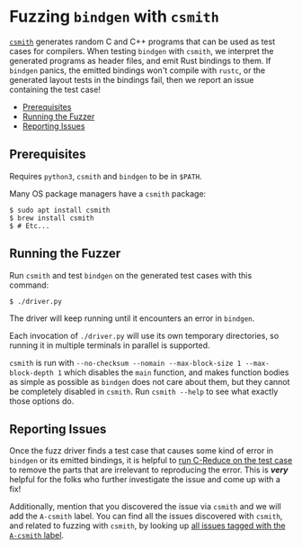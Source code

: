 # Fuzzing `bindgen` with `csmith`

[`csmith`][csmith] generates random C and C++ programs that can be used as test
cases for compilers. When testing `bindgen` with `csmith`, we interpret the
generated programs as header files, and emit Rust bindings to them. If `bindgen`
panics, the emitted bindings won't compile with `rustc`, or the generated layout
tests in the bindings fail, then we report an issue containing the test case!

<!-- START doctoc generated TOC please keep comment here to allow auto update -->
<!-- DON'T EDIT THIS SECTION, INSTEAD RE-RUN doctoc TO UPDATE -->


- [Prerequisites](#prerequisites)
- [Running the Fuzzer](#running-the-fuzzer)
- [Reporting Issues](#reporting-issues)

<!-- END doctoc generated TOC please keep comment here to allow auto update -->

## Prerequisites

Requires `python3`, `csmith` and `bindgen` to be in `$PATH`.

Many OS package managers have a `csmith` package:

```
$ sudo apt install csmith
$ brew install csmith
$ # Etc...
```

## Running the Fuzzer

Run `csmith` and test `bindgen` on the generated test cases with this command:

```
$ ./driver.py
```

The driver will keep running until it encounters an error in `bindgen`.

Each invocation of `./driver.py` will use its own temporary directories, so
running it in multiple terminals in parallel is supported.

`csmith` is run with `--no-checksum --nomain --max-block-size 1
--max-block-depth 1` which disables the `main` function, and makes function
bodies as simple as possible as `bindgen` does not care about them, but they
cannot be completely disabled in `csmith`. Run `csmith --help` to see what
exactly those options do.

## Reporting Issues

Once the fuzz driver finds a test case that causes some kind of error in
`bindgen` or its emitted bindings, it is helpful to
[run C-Reduce on the test case][creducing] to remove the parts that are
irrelevant to reproducing the error. This is ***very*** helpful for the folks
who further investigate the issue and come up with a fix!

Additionally, mention that you discovered the issue via `csmith` and we will add
the `A-csmith` label. You can find all the issues discovered with `csmith`, and
related to fuzzing with `csmith`, by looking up
[all issues tagged with the `A-csmith` label][csmith-issues].

[csmith]: https://github.com/csmith-project/csmith
[creducing]: ../CONTRIBUTING.md#using-creduce-to-minimize-test-cases
[csmith-issues]: https://github.com/rust-lang-nursery/rust-bindgen/issues?q=label%3AA-csmith
